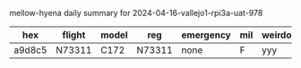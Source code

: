 mellow-hyena daily summary for 2024-04-16-vallejo1-rpi3a-uat-978

|hex|flight|model|reg|emergency|mil|weirdo|
|--|--|--|--|--|--|--|
|a9d8c5|N73311|C172|N73311|none|F|yyy|
